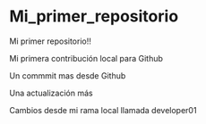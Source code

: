 # Mi_primer_repositorio

Mi primer repositorio!!

Mi primera contribución local para Github

Un commmit mas desde Github

Una actualización más

Cambios desde mi rama local llamada developer01